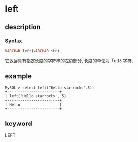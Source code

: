 # left

## description

### Syntax

```Haskell
VARCHAR left(VARCHAR str)
```

它返回具有指定长度的字符串的左边部分, 长度的单位为「utf8 字符」

## example

```Plain Text
MySQL > select left("Hello starrocks",5);
+------------------------+
| left('Hello starrocks', 5) |
+------------------------+
| Hello                  |
+------------------------+
```

## keyword

LEFT
